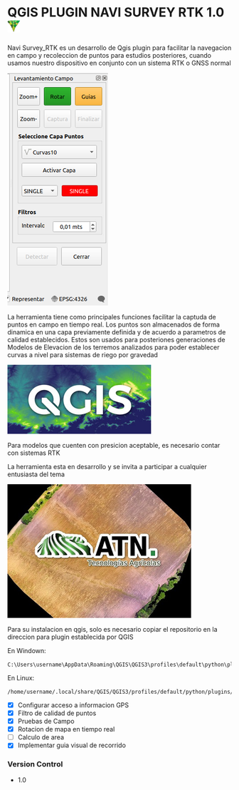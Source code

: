 # QGIS PLUGIN NAVI SURVEY RTK 1.0 ![](icon.png)

Navi Survey_RTK es un desarrollo de Qgis plugin para facilitar la navegacion en campo y recoleccion de puntos para estudios posteriores, cuando usamos nuestro dispositivo en conjunto con un sistema RTK o GNSS normal

  ![PLUGIN](plugin.png)

La herramienta tiene como principales funciones facilitar la captuda de puntos en campo en tiempo real.
Los puntos son almacenados de forma dinamica en una capa previamente definida y de acuerdo a parametros de calidad establecidos.
Estos son usados para posteriones generaciones de Modelos de Elevacion de los terremos analizados para poder establecer curvas a nivel para sistemas de riego por gravedad
  
  ![QGIS](SRTM-en-QGIS.jpg)
 
Para modelos que cuenten con presicion aceptable, es necesario contar con sistemas RTK
  
La herramienta esta en desarrollo y se invita a participar a cualquier entusiasta del tema

  ![ATN](logoEmpresa.jpg)

Para su instalacion en qgis, solo es necesario copiar el repositorio en la direccion para plugin establecida por QGIS

En Windown:

	C:\Users\username\AppData\Roaming\QGIS\QGIS3\profiles\default\python\plugins\

En Linux:

	/home/username/.local/share/QGIS/QGIS3/profiles/default/python/plugins/

- [x] Configurar acceso a informacion GPS
- [x] Filtro de calidad de puntos
- [x] Pruebas de Campo
- [x] Rotacion de mapa en tiempo real
- [ ] Calculo de area
- [x] Implementar guia visual de recorrido

### Version Control

- 1.0

